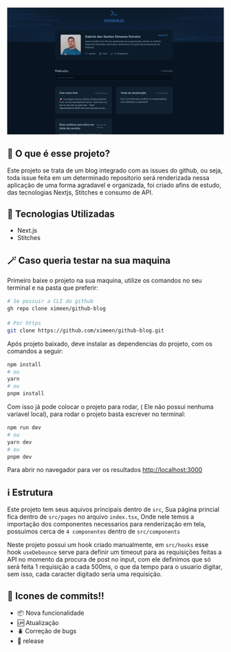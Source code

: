 ![Imagem de banner do projeto, pagina inicial](/public/banner-project.png)

## 🧐 O que é esse projeto?

Este projeto se trata de um blog integrado com as issues do github, ou seja, toda issue feita em um determinado repositorio será renderizada nessa aplicação de uma forma agradavel e organizada, foi criado afins de estudo, das tecnologias Nextjs, Stitches e consumo de API.

## 🚀 Tecnologias Utilizadas

- Next.js
- Stitches

## 🪄 Caso queria testar na sua maquina

Primeiro baixe o projeto na sua maquina, utilize os comandos no seu terminal e na pasta que preferir:

```bash
# Se possuir a CLI do github
gh repo clone ximeen/github-blog

# Por https
git clone https://github.com/ximeen/github-blog.git
```

Após projeto baixado, deve instalar as dependencias do projeto, com os comandos a seguir:

```bash
npm install
# ou
yarn
# ou
pnpm install
```

Com isso já pode colocar o projeto para rodar, ( Ele não possui nenhuma variavel local), para rodar o projeto basta escrever no terminal:

```bash
npm run dev
# ou
yarn dev
# ou
pnpm dev
```

Para abrir no navegador para ver os resultados [http://localhost:3000](http://localhost:3000)

## ℹ️ Estrutura

Este projeto tem seus aquivos principais dentro de `src`,
Sua página princial fica dentro de `src/pages` no arquivo `index.tsx`,
Onde nele temos a importação dos componentes necessarios para renderização em tela,
possuimos cerca de `4 componentes` dentro de `src/components`

Neste projeto possui um hook criado manualmente, em `src/hooks` esse hook `useDebounce` serve para definir um timeout para as requisições feitas a API no momento da procura de post no input, com ele definimos que só será feita 1 requisição a cada 500ms, o que da tempo para o usuario digitar, sem isso, cada caracter digitado seria uma requisição.

## 💫 Icones de commits!!

- :package: Nova funcionalidade
- :up: Atualização
- :beetle: Correção de bugs
- :checkered_flag: release
